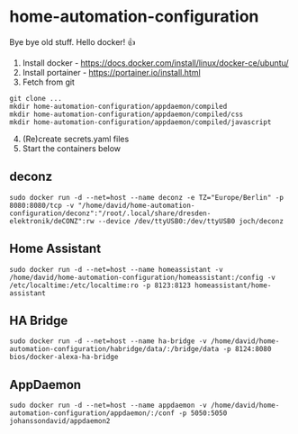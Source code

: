 # home-automation-configuration
Bye bye old stuff. Hello docker! :thumbsup:

1. Install docker - https://docs.docker.com/install/linux/docker-ce/ubuntu/
2. Install portainer - https://portainer.io/install.html
3. Fetch from git
```
git clone ...
mkdir home-automation-configuration/appdaemon/compiled
mkdir home-automation-configuration/appdaemon/compiled/css
mkdir home-automation-configuration/appdaemon/compiled/javascript
```

4. (Re)create secrets.yaml files
5. Start the containers below

## deconz
```
sudo docker run -d --net=host --name deconz -e TZ="Europe/Berlin" -p 8080:8080/tcp -v "/home/david/home-automation-configuration/deconz":"/root/.local/share/dresden-elektronik/deCONZ":rw --device /dev/ttyUSB0:/dev/ttyUSB0 joch/deconz
```

## Home Assistant
```
sudo docker run -d --net=host --name homeassistant -v /home/david/home-automation-configuration/homeassistant:/config -v /etc/localtime:/etc/localtime:ro -p 8123:8123 homeassistant/home-assistant
```

## HA Bridge
```
sudo docker run -d --net=host --name ha-bridge -v /home/david/home-automation-configuration/habridge/data/:/bridge/data -p 8124:8080 bios/docker-alexa-ha-bridge
```

## AppDaemon
```
sudo docker run -d --net=host --name appdaemon -v /home/david/home-automation-configuration/appdaemon/:/conf -p 5050:5050 johanssondavid/appdaemon2
```
